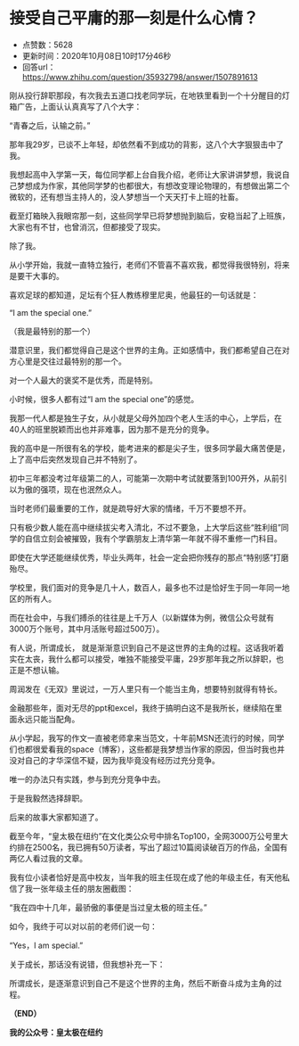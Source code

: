 # 接受自己平庸的那一刻是什么心情？
- 点赞数：5628
- 更新时间：2020年10月08日10时17分46秒
- 回答url：https://www.zhihu.com/question/35932798/answer/1507891613
<body>
 <p data-pid="PwutIZ0X">刚从投行辞职那段，有次我去五道口找老同学玩，在地铁里看到一个十分醒目的灯箱广告，上面认认真真写了八个大字：</p>
 <p data-pid="QeLzsktM">“青春之后，认输之前。”</p>
 <p data-pid="4ucfcOyY">那年我29岁，已谈不上年轻，却依然看不到成功的背影，这八个大字狠狠击中了我。</p>
 <p data-pid="W0Yp_w5-">我想起高中入学第一天，每位同学都上台自我介绍，老师让大家讲讲梦想，我说自己梦想成为作家，其他同学梦的也都很大，有想改变理论物理的，有想做出第二个微软的，还有想当主持人的，没人梦想当一个天天打卡上班的社畜。</p>
 <p data-pid="pV2h_5yR">截至灯箱映入我眼帘那一刻，这些同学早已将梦想抛到脑后，安稳当起了上班族，大家也有不甘，也曾消沉，但都接受了现实。</p>
 <p data-pid="Z2NkkvRk">除了我。</p>
 <p data-pid="ZCEYokxA">从小学开始，我就一直特立独行，老师们不管喜不喜欢我，都觉得我很特别，将来是要干大事的。</p>
 <p data-pid="Qs6YoVVA">喜欢足球的都知道，足坛有个狂人教练穆里尼奥，他最狂的一句话就是：</p>
 <p data-pid="CM3m80ze">“I am the special one.”</p>
 <p data-pid="00M2iJ0j">（我是最特别的那一个）</p>
 <p data-pid="kC8YcS9O">潜意识里，我们都觉得自己是这个世界的主角。正如感情中，我们都希望自己在对方心里是交往过最特别的那一个。</p>
 <p data-pid="K2CtOba-">对一个人最大的褒奖不是优秀，而是特别。</p>
 <p data-pid="3XZTr75K">小时候，很多人都有过“I am the special one”的感觉。</p>
 <p data-pid="E5XgeDGb">我那一代人都是独生子女，从小就是父母外加四个老人生活的中心，上学后，在40人的班里脱颖而出也并非难事，因为那不是充分的竞争。</p>
 <p data-pid="HQSeXKAR">我的高中是一所很有名的学校，能考进来的都是尖子生，很多同学最大痛苦便是，上了高中后突然发现自己并不特别了。</p>
 <p data-pid="STPt2O5a">初中三年都没考过年级第二的人，可能第一次期中考试就要落到100开外，从前引以为傲的强项，现在也泯然众人。</p>
 <p data-pid="mhI9qfjk">当时老师们最重要的工作，就是疏导好大家的情绪，千万不要想不开。</p>
 <p data-pid="ec9hLdo8">只有极少数人能在高中继续拔尖考入清北，不过不要急，上大学后这些“胜利组”同学的自信立刻会被摧毁，我有个学霸朋友上清华第一年就不得不重修一门科目。</p>
 <p data-pid="JxtR9-Sl">即使在大学还能继续优秀，毕业头两年，社会一定会把你残存的那点“特别感”打磨殆尽。</p>
 <p data-pid="mJ_bI6mo">学校里，我们面对的竞争是几十人，数百人，最多也不过是恰好生于同一年同一地区的所有人。</p>
 <p data-pid="cBpUMQDS">而在社会中，与我们搏杀的往往是上千万人（以新媒体为例，微信公众号就有3000万个账号，其中月活账号超过500万）。</p>
 <p data-pid="_mOV4zNV">有人说，所谓成长， 就是渐渐意识到自己不是这世界的主角的过程。这话我听着实在太丧，我什么都可以接受，唯独不能接受平庸，29岁那年我之所以辞职，也正是不想认输。</p>
 <p data-pid="CIKcOL0u">周润发在《无双》里说过，一万人里只有一个能当主角，想要特别就得有特长。</p>
 <p data-pid="_lAgpoZX">金融那些年，面对无尽的ppt和excel，我终于搞明白这不是我所长，继续陷在里面永远只能当配角。</p>
 <p data-pid="hO2fOisX">从小学起，我写的作文一直被老师拿来当范文，十年前MSN还流行的时候，同学们也都很爱看我的space（博客），这些都是我梦想当作家的原因，但当时我也并没对自己的才华深信不疑，因为我毕竟没有经历过充分竞争。</p>
 <p data-pid="2zJI_tVV">唯一的办法只有实践，参与到充分竞争中去。</p>
 <p data-pid="2B0oln3q">于是我毅然选择辞职。</p>
 <p data-pid="aLRHnaLv">后来的故事大家都知道了。</p>
 <p data-pid="xbRWxz4Y">截至今年，“皇太极在纽约”在文化类公众号中排名Top100，全网3000万公号里大约排在2500名，我已拥有50万读者，写出了超过10篇阅读破百万的作品，全国有两亿人看过我的文章。</p>
 <p data-pid="xEPf5SNi">我有位小读者恰好是高中校友，当年我的班主任现在成了他的年级主任，有天他私信了我一张年级主任的朋友圈截图：</p>
 <p data-pid="Q2-0ylTU">“我在四中十几年，最骄傲的事便是当过皇太极的班主任。”</p>
 <p data-pid="lf_OYcym">如今，我终于可以对以前的老师们说一句：</p>
 <p data-pid="f4bLg9aE">“Yes，I am special.”</p>
 <p data-pid="CpQIg73d">关于成长，那话没有说错，但我想补充一下：</p>
 <p data-pid="NXBokEFi">所谓成长，是逐渐意识到自己不是这个世界的主角，然后不断奋斗成为主角的过程。</p>
 <p data-pid="W3E0RDed"><b>（END）</b></p>
 <p data-pid="a6qW8-oC"><b>我的公众号：皇太极在纽约</b></p>
</body>